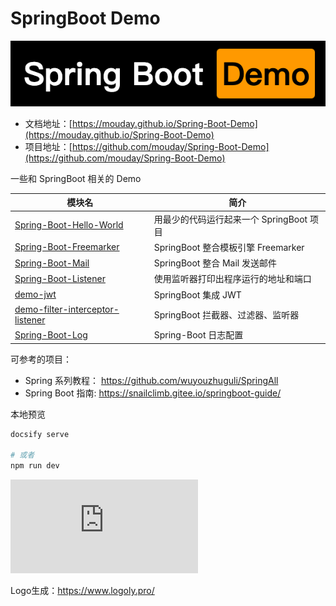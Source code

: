 # SpringBoot Demo
![](logo.png)

- 文档地址：[https://mouday.github.io/Spring-Boot-Demo](https://mouday.github.io/Spring-Boot-Demo)
- 项目地址：[https://github.com/mouday/Spring-Boot-Demo](https://github.com/mouday/Spring-Boot-Demo)

一些和 SpringBoot 相关的 Demo

| 模块名                                                                         | 简介                                     |
| ------------------------------------------------------------------------------ | ---------------------------------------- |
| [Spring-Boot-Hello-World](Spring-Boot-Hello-World/README.md)                   | 用最少的代码运行起来一个 SpringBoot 项目 |
| [Spring-Boot-Freemarker](Spring-Boot-Freemarker/README.md)                     | SpringBoot 整合模板引擎 Freemarker       |
| [Spring-Boot-Mail](Spring-Boot-Mail/README.md)                                 | SpringBoot 整合 Mail 发送邮件            |
| [Spring-Boot-Listener](Spring-Boot-Listener/README.md)                         | 使用监听器打印出程序运行的地址和端口     |
| [demo-jwt](demo-jwt/README.md)                                                 | SpringBoot 集成 JWT                      |
| [demo-filter-interceptor-listener](demo-filter-interceptor-listener/README.md) | SpringBoot 拦截器、过滤器、监听器        |
| [Spring-Boot-Log](Spring-Boot-Log/README.md)                                   | Spring-Boot 日志配置                     |

可参考的项目：

- Spring 系列教程： https://github.com/wuyouzhuguli/SpringAll
- Spring Boot 指南: https://snailclimb.gitee.io/springboot-guide/

本地预览

```bash
docsify serve

# 或者
npm run dev
```

![](https://api.isoyu.com/bing_images.php)

Logo生成：https://www.logoly.pro/
